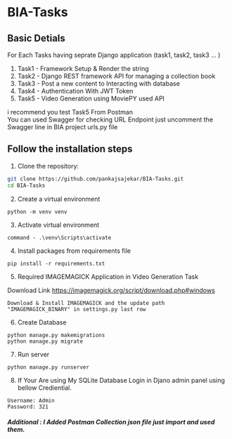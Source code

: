 # BIA-Tasks

## Basic Detials
For Each Tasks having seprate Django application (task1, task2, task3 ... ) 
1. Task1 - Framework Setup & Render the string
2. Task2 - Django REST framework API for managing a collection book
3. Task3 - Post a new content to Interacting with database
4. Task4 - Authentication With JWT Token
5. Task5 - Video Generation using MoviePY used API

i recommend you test Task5 From Postman 
<br>You can used Swagger for checking URL Endpoint just uncomment the Swagger line in BIA project urls.py file

## Follow the installation steps

1. Clone the repository:

```bash
git clone https://github.com/pankajsajekar/BIA-Tasks.git
cd BIA-Tasks
```
2. Create a virtual environment
```
python -m venv venv

```
3. Activate virtual environment
```
command - .\venv\Scripts\activate
```
4. Install packages from requirements file
```
pip install -r requirements.txt
```
5. Required IMAGEMAGICK Application in Video Generation Task

Download Link https://imagemagick.org/script/download.php#windows
```
Download & Install IMAGEMAGICK and the update path "IMAGEMAGICK_BINARY" in settings.py last row
```

6. Create Database
```
python manage.py makemigrations
python manage.py migrate
```
7. Run server
```
python manage.py runserver
```
8. If Your Are using My SQLite Database
Login in Djano admin panel using bellow Crediential.
```
Username: Admin
Password: 321
```


##### Additional : I Added Postman Collection json file just import and used them.
